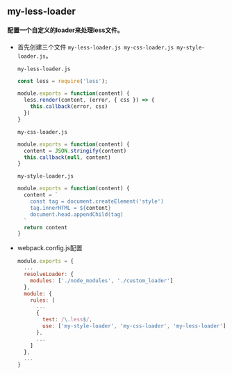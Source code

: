 ## my-less-loader

#### 配置一个自定义的loader来处理less文件。

- 首先创建三个文件 `my-less-loader.js my-css-loader.js my-style-loader.js`。

  `my-less-loader.js`

  ```js
  const less = require('less');
  
  module.exports = function(content) {
    less.render(content, (error, { css }) => {
      this.callback(error, css)
    })
  }
  ```

  `my-css-loader.js`

  ```js
  module.exports = function(content) {
    content = JSON.stringify(content)
    this.callback(null, content)
  }
  ```

  `my-style-loader.js`

  ```js
  module.exports = function(content) {
    content = `
      const tag = document.createElement('style')
      tag.innerHTML = ${content}
      document.head.appendChild(tag)
    `
    return content
  }
  ```

- webpack.config.js配置

  ```js
  module.exports = {
    ...
    resolveLoader: {
      modules: ['./node_modules', './custom_loader']
    },
    module: {
      rules: [
        ...
        {
          test: /\.less$/,
          use: ['my-style-loader', 'my-css-loader', 'my-less-loader'],
        },
        ...
      ]
    },
    ...
  }
  
  ```

  